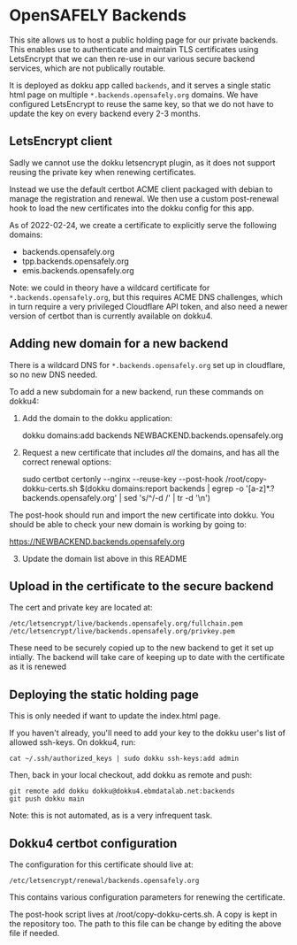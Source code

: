 # OpenSAFELY Backends


This site allows us to host a public holding page for our private backends.
This enables use to authenticate and maintain TLS certificates using
LetsEncrypt that we can then re-use in our various secure backend services,
which are not publically routable.

It is deployed as dokku app called `backends`, and it serves a single static
html page on multiple `*.backends.opensafely.org` domains. We have configured
LetsEncrypt to reuse the same key, so that we do not have to update the key on
every backend every 2-3 months.


## LetsEncrypt client

Sadly we cannot use the dokku letsencrypt plugin, as it does not support
reusing the private key when renewing certificates.

Instead we use the default certbot ACME client packaged with debian to manage
the registration and renewal. We then use a custom post-renewal hook to load
the new certificates into the dokku config for this app.

As of 2022-02-24, we create a certificate to explicitly serve the following
domains:

* backends.opensafely.org
* tpp.backends.opensafely.org
* emis.backends.opensafely.org

Note: we could in theory have a wildcard certificate for
`*.backends.opensafely.org`, but this requires ACME DNS challenges, which
in turn require a very privileged Cloudflare API token, and also need a newer
version of certbot than is currently available on dokku4.


## Adding new domain for a new backend

There is a wildcard DNS for `*.backends.opensafely.org` set up in cloudflare, so no new DNS needed.

To add a new subdomain for a new backend, run these commands on dokku4:

1) Add the domain to the dokku application:

    dokku domains:add backends NEWBACKEND.backends.opensafely.org

2) Request a new certificate that includes *all* the domains, and has all the correct renewal options:

    sudo certbot certonly --nginx --reuse-key --post-hook /root/copy-dokku-certs.sh $(dokku domains:report backends | egrep -o '[a-z]*\.?backends.opensafely.org' | sed 's/^/-d /' | tr -d '\n')

The post-hook should run and import the new certificate into dokku. You should
be able to check your new domain is working by going to:

https://NEWBACKEND.backends.opensafely.org

3) Update the domain list above in this README


## Upload in the certificate to the secure backend

The cert and private key are located at:

    /etc/letsencrypt/live/backends.opensafely.org/fullchain.pem
    /etc/letsencrypt/live/backends.opensafely.org/privkey.pem

These need to be securely copied up to the new backend to get it set up
intially. The backend will take care of keeping up to date with the certificate
as it is renewed

## Deploying the static holding page

This is only needed if want to update the index.html page.

If you haven't already, you'll need to add your key to the dokku user's list of
allowed ssh-keys. On dokku4, run:

    cat ~/.ssh/authorized_keys | sudo dokku ssh-keys:add admin

Then, back in your local checkout, add dokku as remote and push:

    git remote add dokku dokku@dokku4.ebmdatalab.net:backends
    git push dokku main

Note: this is not automated, as is a very infrequent task.


## Dokku4 certbot configuration


The configuration for this certificate should live at:


    /etc/letsencrypt/renewal/backends.opensafely.org


This contains various configuration parameters for renewing the certificate.

The post-hook script lives at /root/copy-dokku-certs.sh. A copy is kept in the
repository too. The path to this file can be change by editing the above file
if needed.
